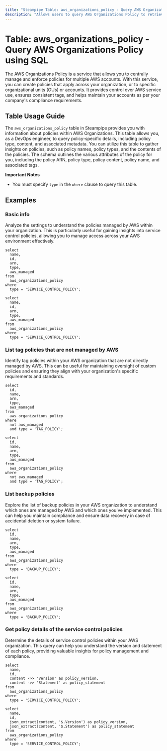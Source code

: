 ```yaml
---
title: "Steampipe Table: aws_organizations_policy - Query AWS Organizations Policy using SQL"
description: "Allows users to query AWS Organizations Policy to retrieve detailed information on policies within AWS Organizations. This table can be utilized to gain insights on policy-specific details, such as policy type, content, and associated metadata."
---
```


# Table: aws_organizations_policy - Query AWS Organizations Policy using SQL

The AWS Organizations Policy is a service that allows you to centrally manage and enforce policies for multiple AWS accounts. With this service, you can create policies that apply across your organization, or to specific organizational units (OUs) or accounts. It provides control over AWS service use, ensures consistent tags, and helps maintain your accounts as per your company's compliance requirements.

## Table Usage Guide

The `aws_organizations_policy` table in Steampipe provides you with information about policies within AWS Organizations. This table allows you, as a DevOps engineer, to query policy-specific details, including policy type, content, and associated metadata. You can utilize this table to gather insights on policies, such as policy names, policy types, and the contents of the policies. The schema outlines the various attributes of the policy for you, including the policy ARN, policy type, policy content, policy name, and associated tags.

**Important Notes**
- You must specify `type` in the `where` clause to query this table.

## Examples

### Basic info
Analyze the settings to understand the policies managed by AWS within your organization. This is particularly useful for gaining insights into service control policies, allowing you to manage access across your AWS environment effectively.

```sql+postgres
select
  name,
  id,
  arn,
  type,
  aws_managed
from
  aws_organizations_policy
where
  type = 'SERVICE_CONTROL_POLICY';
```

```sql+sqlite
select
  name,
  id,
  arn,
  type,
  aws_managed
from
  aws_organizations_policy
where
  type = 'SERVICE_CONTROL_POLICY';
```

### List tag policies that are not managed by AWS
Identify tag policies within your AWS organization that are not directly managed by AWS. This can be useful for maintaining oversight of custom policies and ensuring they align with your organization's specific requirements and standards.

```sql+postgres
select
  id,
  name,
  arn,
  type,
  aws_managed
from
  aws_organizations_policy
where
  not aws_managed
  and type = 'TAG_POLICY';
```

```sql+sqlite
select
  id,
  name,
  arn,
  type,
  aws_managed
from
  aws_organizations_policy
where
  not aws_managed
  and type = 'TAG_POLICY';
```

### List backup policies
Explore the list of backup policies in your AWS organization to understand which ones are managed by AWS and which ones you've implemented. This can help you maintain compliance and ensure data recovery in case of accidental deletion or system failure.

```sql+postgres
select
  id,
  name,
  arn,
  type,
  aws_managed
from
  aws_organizations_policy
where
  type = 'BACKUP_POLICY';
```

```sql+sqlite
select
  id,
  name,
  arn,
  type,
  aws_managed
from
  aws_organizations_policy
where
  type = 'BACKUP_POLICY';
```

### Get policy details of the service control policies
Determine the details of service control policies within your AWS organization. This query can help you understand the version and statement of each policy, providing valuable insights for policy management and compliance.

```sql+postgres
select
  name,
  id,
  content ->> 'Version' as policy_version,
  content ->> 'Statement' as policy_statement
from
  aws_organizations_policy
where
  type = 'SERVICE_CONTROL_POLICY';
```

```sql+sqlite
select
  name,
  id,
  json_extract(content, '$.Version') as policy_version,
  json_extract(content, '$.Statement') as policy_statement
from
  aws_organizations_policy
where
  type = 'SERVICE_CONTROL_POLICY';
```
